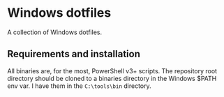 # Windows dotfiles

A collection of Windows dotfiles.

## Requirements and installation
All binaries are, for the most, PowerShell v3+ scripts.
The repository root directory should be cloned to a binaries directory in the Windows $PATH env var.
I have them in the `C:\tools\bin` directory.
